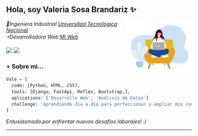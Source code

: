 <h2> Hola, soy Valeria Sosa Brandariz ✨</h2>
<img align='right' src="https://github.com/vsosabrandariz/vsosabrandariz/blob/f08ceede5bc43f41b3f745a877c336dc3c5ba683/dibujo_sin_base.png" width="180">
<p><em>	🔭Ingeniera Industrial <a href="http://www.utn.edu.ar">Universitad Tecnológica Nacional</a></br> ⚡Desarrolladora Web <a href="https://www.linkedin.com/in/valeria-sosa-brandariz-b7091b60/">Mi Web</a>
</em></p>

<p><a href="https://www.linkedin.com/in/valeria-sosa-brandariz-b7091b60/"><img src="https://img.shields.io/badge/linkedin-%230077B5.svg?&style=for-the-badge&logo=linkedin&logoColor=white" height=25></a> <a href="https://www.instagram.com/vsosabrandariz/"><img src="https://img.shields.io/badge/instagram-%23E4405F.svg?&style=for-the-badge&logo=instagram&logoColor=white" height=25></a> 
</p>

### + Sobre mi...  

```python
Vale = {
  code: [Python, HTML, CSS],
  tools: [Django, FastApi, Reflex, Bootstrap,],
  aplications: ['Desarrollo Web', 'Análisis de Datos']
  challenge: 'Aprendiendo día a día para perfeccionar y ampliar mis conocimientos de programación'
}
```

<em>Entusiasmada por enfrentar nuevos desafíos laborales! :)</em>

---


